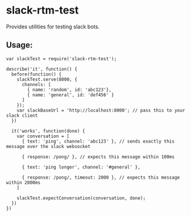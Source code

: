 # slack-rtm-test

Provides utilities for testing slack bots.

## Usage:
    var slackTest = require('slack-rtm-test');

    describe('it', function() {
      before(function() {
        slackTest.serve(8000, {
          channels: [
            { name: 'random', id: 'abc123'},
            { name: 'general', id: 'def456' }
          ]
        });
        var slackBaseUrl = 'http://localhost:8000'; // pass this to your slack client
      })

      it('works', function(done) {
        var conversation = [
          { text: 'ping', channel: 'abc123' }, // sends exactly this message over the slack websocket

          { response: /pong/ }, // expects this message within 100ms

          { text: 'ping longer', channel: '#general' },

          { response: /pong/, timeout: 2000 }, // expects this message within 2000ms
        ]

        slackTest.expectConversation(conversation, done);
      })
    })
